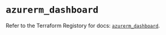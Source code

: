 # `azurerm_dashboard`

Refer to the Terraform Registory for docs: [`azurerm_dashboard`](https://registry.terraform.io/providers/hashicorp/azurerm/3.77.0/docs/resources/dashboard).
